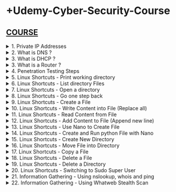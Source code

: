 # +Udemy-Cyber-Security-Course

## [COURSE](https://www.udemy.com/course/complete-ethical-hacking-bootcamp-zero-to-mastery/learn/lecture/21375116#overview)

<details>
<summary>1. Private IP Addresses </summary>

## Private IP Addresses

- Range from 10.0.0.0 to 10.255.255.255 — a 10.0.0.0 network with a 255.0.0.0 or an /8 (8-bit) mask 
- Range from 172.16.0.0 to 172.31.255.255 — a 172.16.0.0 network with a 255.240.0.0 (or a 12-bit) mask
- A 192.168.0.0 to 192.168.255.255 range, which is a 192.168.0.0 network masked by 255.255.0.0 or /16 
- A special range 100.64.0.0 to 100.127.255.255 with a 255.192.0.0 or /10 network mask

# #END</details>

<details>
<summary>2. What is DNS ? </summary>

## What is DNS ?

Domain Name Server (DNS) is a standard protocol that helps Internet users discover websites using human readable addresses. Like a phonebook which lets you look up the name of a person and discover their number, DNS lets you type the address of a website and automatically discover the Internet Protocol (IP) address for that website. 

# #END</details>

<details>
<summary>3. What is DHCP ? </summary>

## What is DHCP ?

Dynamic Host Configuration Protocol (DHCP) is a network management protocol used to automate the process of configuring devices on IP networks, thus allowing them to use network services such as DNS, NTP, and any communication protocol based on UDP or TCP. A DHCP server dynamically assigns an IP address and other network configuration parameters to each device on a network so they can communicate with other IP networks. 

# #END</details>

<details>
<summary>3. What is a Router ?  </summary>

## What is a Router ? 

- A router is a device that communicates between the internet and the devices in your home that connect to the internet. As its name implies, it “routes” traffic between the devices and the internet.
- A router is a physical or virtual appliance that passes information between two or more packet-switched computer networks. A router inspects a given data packet's destination Internet Protocol address (IP address), calculates the best way for it to reach its destination and then forwards it accordingly.
- A router is a common type of gateway. It is positioned where two or more networks meet at each point of presence on the internet. Hundreds of routers might forward a single packet as it moves from one network to the next on the way to its final destination.

# #END</details>

<details>
<summary>4. Penetration Testing Steps  </summary>

## Penetration Testing Steps

1. Information Gathering
2. Scanning
3. Gaining Access (Exploitation)
4. Maintaining Access
5. Covering Tracks

# #END</details>

<details>
<summary>5. Linux Shortcuts - Print working directory </summary>

## Linux Shortcuts - Print working directory

```x
pwd
```

/home/whitehacker

# #END</details>

<details>
<summary>6. Linux Shortcuts - List directory Files </summary>

## Linux Shortcuts - List directory Files

```x
ls
```

Desktop Documents Music Pictures Public Templates Videos 

# #END</details>

<details>
<summary>7. Linux Shortcuts - Open a directory </summary>

## Linux Shortcuts - Open a directory

```x
cd Documents
pwd
```

/home/whitehacker/Documents

# #END</details>

<details>
<summary>8. Linux Shortcuts - Go one step back </summary>

## Linux Shortcuts - Go one step back

```x
cd ..
pwd
```

/home/whitehacker

# #END</details>

<details>
<summary>9. Linux Shortcuts - Create a File </summary>

## Linux Shortcuts - Create a File

```x
cd Desktop
touch file1.txt
ls
```

file1.txt

# #END</details>

<details>
<summary>10. Linux Shortcuts - Write Content into File (Replace all)</summary>

## Linux Shortcuts - Write Content into File (Replace all)

```x
echo Today is a really good day! > file1.txt
ls
```

file1.txt

# #END</details>

<details>
<summary>11. Linux Shortcuts - Read Content from File </summary>

## Linux Shortcuts - Read Content from File

```x
cat file1.txt
```

Today is a really good day!

# #END</details>

<details>
<summary>12. Linux Shortcuts - Add Content to File (Append new line) </summary>

## Linux Shortcuts - Add Content to File (Append new line)

```x
echo Hello World! >> file1.txt
cat file1.txt
```

```txt
Today is a really good day!
Hello World!
```

# #END</details>

<details>
<summary>13. Linux Shortcuts - Use Nano to Create File </summary>

## Linux Shortcuts - Use Nano to Create File

```x
nano file2.txt
```

<img width="1131" alt="image" src="https://github.com/user-attachments/assets/cd394c3a-6996-4579-a926-3b0ce9e533f0">

## To Save and Exit Nano

```x
Ctrl + O
Enter
Ctrl + X
```

## To View created File

```x
cat file2.txt
```

```x
This is the second File
I love the Summers more
```

<img width="1131" alt="image" src="https://github.com/user-attachments/assets/c476cd36-9054-4d07-af5b-e49dd5fc0cdb">

# #END</details>

<details>
<summary>14. Linux Shortcuts - Create and Run python File with Nano </summary>

## Linux Shortcuts - Create and Run python File with Nano

```x
nano greeting.py
```

<img width="1131" alt="image" src="https://github.com/user-attachments/assets/c649366d-5099-452c-aba4-0ae538b72d32">

## Run Python file

```x
python3 greeting.py
```

<img width="1131" alt="image" src="https://github.com/user-attachments/assets/7a04f921-3796-47cc-a86f-52629e3fd627">

# #END</details>

<details>
<summary>15. Linux Shortcuts - Create New Directory </summary>

## Linux Shortcuts - Create New Directory

```x
mkdir myfolder
ls
```

file1.txt  file2.txt  greeting.py  myfolder

<img width="1131" alt="image" src="https://github.com/user-attachments/assets/e4b0c859-083a-49ca-91b8-5b883c035f69">

# #END</details>

<details>
<summary>16. Linux Shortcuts - Move File into Directory </summary>

## Linux Shortcuts - Move File into Directory

```x
mv greeting.py myfolder
ls
```

file1.txt  file2.txt  myfolder

<img width="1131" alt="image" src="https://github.com/user-attachments/assets/6021d2e2-efc2-4fc5-8798-6e5ec87eb532">

# #END</details>

<details>
<summary>17. Linux Shortcuts - Copy a File </summary>

## Linux Shortcuts - Copy a File

```x
cp file2.txt file3.txt
```

<img width="995" alt="image" src="https://github.com/user-attachments/assets/e3dde66b-dfe9-451f-b1f4-b96d62eaf21a">

# #END</details>

<details>
<summary>18. Linux Shortcuts - Delete a File </summary>

## Linux Shortcuts - Delete a File

```x
rm file3.txt
```

<img width="995" alt="image" src="https://github.com/user-attachments/assets/6bb9f671-0c89-4bbb-a536-105bb32b6e88">

# #END</details>

<details>
<summary>19. Linux Shortcuts - Delete a Directory </summary>

## Linux Shortcuts - Delete a Directory

```x
cd myfolder
mkdir myfolder2
ls
rm -r myfolder2
```

<img width="995" alt="image" src="https://github.com/user-attachments/assets/63ab122d-5303-4eef-b277-1da99eadb419">

# #END</details>

<details>
<summary>20. Linux Shortcuts - Switching to Sudo Super User </summary>

## Linux Shortcuts - Switching to Sudo Super User

```x
sudo su

exit
```

<img width="995" alt="image" src="https://github.com/user-attachments/assets/9a7cb8fd-7bb2-4eef-aba7-341b299ff096">

# #END</details>

<details>
<summary>21. Information Gathering - Using nslookup, whois and ping </summary>

## Information Gathering - Using nslookup, whois and ping

```x
ping facebook.com
ping etf.bg.ac.rs
```

```x
nslookup facebook.com
nslookup etf.bg.ac.rs
```

```x
whois facebook.com
whois etf.bg.ac.rs
```

<img width="1067" alt="image" src="https://github.com/user-attachments/assets/0a73613e-ba75-42b4-aa1c-517b3696d4fa">
<img width="1067" alt="image" src="https://github.com/user-attachments/assets/da773dab-e3c2-4c9c-b152-ad6f58cf0dc9">
<img width="1067" alt="image" src="https://github.com/user-attachments/assets/8396128a-8f56-4b32-b24e-250b4a614299">
<img width="1067" alt="image" src="https://github.com/user-attachments/assets/a6342c87-6006-4c9e-a793-07f3c61d8172">
<img width="1067" alt="image" src="https://github.com/user-attachments/assets/879358a6-9779-460e-9a55-2736bb597895">

# #END</details>

<details>
<summary>22. Information Gathering - Using Whatweb Stealth Scan </summary>

## Information Gathering - Using Whatweb Stealth Scan

```x

```

```x

```

```x

```

```x

```

```x

```

```x

```

```x

```

```x

```

```x

```

```x

```

```x

```

```x

```

```x

```

```x

```

```x

```

```x

```

```x

```

```x

```

# #END</details>

